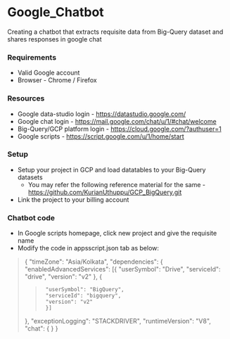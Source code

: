 # Google_Chatbot
Creating a chatbot that extracts requisite data from Big-Query dataset and shares responses in google chat

### Requirements
* Valid Google account
* Browser - Chrome / Firefox

### Resources
- Google data-studio login - https://datastudio.google.com/  
- Google chat login - https://mail.google.com/chat/u/1/#chat/welcome  
- Big-Query/GCP platform login - https://cloud.google.com/?authuser=1  
- Google scripts - https://script.google.com/u/1/home/start  

### Setup
- Setup your project in GCP and load datatables to your Big-Query datasets
  - You may refer the following reference material for the same - https://github.com/KurianUthuppu/GCP_BigQuery.git
- Link the project to your billing account

### Chatbot code
- In Google scripts homepage, click new project and give the requisite name
- Modify the code in appsscript.json tab as below:
> {
>    "timeZone": "Asia/Kolkata",
>    "dependencies": {
>      "enabledAdvancedServices": [{
>        "userSymbol": "Drive",
>        "serviceId": "drive",
>        "version": "v2"
>      }, {
>>      "userSymbol": "BigQuery",
>>      "serviceId": "bigquery",
>>      "version": "v2"
>>      }]
>    },
>    "exceptionLogging": "STACKDRIVER",
>    "runtimeVersion": "V8",
>    "chat": {
>    }
>  }

